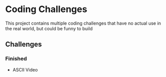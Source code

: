 # Coding Challenges

This project contains multiple coding challenges that have no actual use in the real world, but could be funny to build

## Challenges

### Finished
- ASCII Video
